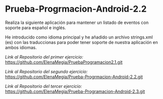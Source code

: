 # Prueba-Progrmacion-Android-2.2
Realiza la siguiente aplicación para mantener un listado de eventos con soporte para español e inglés.

He introducido como idioma principal y he añadido un archivo strings.xml (es) con las traduccionas para poder tener soporte de nuestra aplicación en ambos idiomas.





*Link al Repositorio del primer ejercicio:*  https://github.com/ElenaMegia/PruebaProgramacion2.1.git

*Link al Repositorio del segundo ejercicio:* https://github.com/ElenaMegia/Prueba-Progrmacion-Android-2.2.git

*Link al Repositorio del tercer ejercicio:* https://github.com/ElenaMegia/Prueba-Programacion-Android-2.3.git



